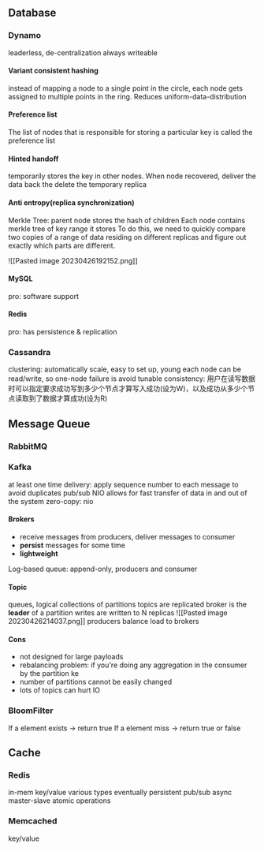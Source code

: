 ## Database

### Dynamo
leaderless, de-centralization
always writeable
#### Variant consistent hashing
instead of mapping a node to a single point in the circle, each node gets assigned to multiple points in the ring. Reduces uniform-data-distribution
#### Preference list
The list of nodes that is responsible for storing a particular key is called the preference list
#### Hinted handoff
temporarily stores the key in other nodes. When node recovered, deliver the data back the delete the temporary replica

#### Anti entropy(replica synchronization)
Merkle Tree: parent node stores the hash of children
Each node contains merkle tree of key range it stores
To do this, we need to quickly compare two copies of a range of data residing on different replicas and figure out exactly which parts are different.


![[Pasted image 20230426192152.png]]



#### MySQL
pro: software support

#### Redis
pro: has persistence & replication


### Cassandra
clustering: automatically scale, easy to set up, young
each node can be read/write, so one-node failure is avoid
tunable consistency: 用户在读写数据时可以指定要求成功写到多少个节点才算写入成功(设为W)，以及成功从多少个节点读取到了数据才算成功(设为R)





## Message Queue

### RabbitMQ


### Kafka
at least one time delivery: apply sequence number to each message to avoid duplicates
pub/sub
NIO allows for fast transfer of data in and out of the system
zero-copy: nio

#### Brokers
* receive messages from producers, deliver messages to consumer
* **persist** messages for some time
* **lightweight**

Log-based queue: append-only, producers and consumer
#### Topic
queues, logical collections of partitions
topics are replicated
broker is the **leader** of a partition
writes are written to N replicas
![[Pasted image 20230426214037.png]]
producers balance load to brokers
#### Cons
* not designed for large payloads
* rebalancing problem:  if you're doing any aggregation in the consumer by the partition ke
* number of partitions cannot be easily changed
* lots of topics can hurt IO

### BloomFilter
If a element exists -> return true
If a element miss -> return true or false

## Cache

### Redis
in-mem key/value 
various types
eventually persistent
pub/sub
async
master-slave
atomic operations
### Memcached
key/value
